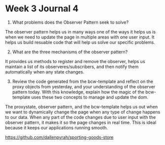 # Week 3 Journal 4

1. What problems does the Observer Pattern seek to solve?

The observer pattern helps us in many ways one of the ways it helps us is when we need to update the page in multiple areas with one user input. It helps us build resuable code that will help us solve our specific problems.

2. What are the three mechanisms of the observer pattern?

It provides us methods to register and remove the observer, helps us maintain a list of its observeres/subscribers, and then notify them automatically when any state changes. 

3. Review the code generated from the bcw-template and reflect on the proxy objects from yesterday, and your understanding of the observer pattern today. With this knowledge, explain how the magic of the bcw-template uses these two concepts to manage and update the dom.

The proxystate, observer pattern, and the bcw-template helps us out when we want to dynamically change the page when any type of change happens to our data. When any part of the code changes due to user input with the observer pattern, it makes it so the page changes in real time. This is ideal because it keeps our applications running smooth. 

https://github.com/dallenpyrah/sporting-goods-store